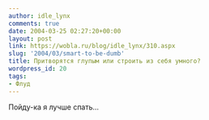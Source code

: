 ```yaml
---
author: idle_lynx
comments: true
date: 2004-03-25 02:27:20+00:00
layout: post
link: https://wobla.ru/blog/idle_lynx/310.aspx
slug: '2004/03/smart-to-be-dumb'
title: Притворятся глупым или строить из себя умного?
wordpress_id: 20
tags:
- Флуд
---
```


Пойду-ка я лучше спать...
